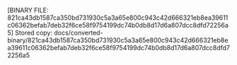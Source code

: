 [BINARY FILE: 821ca43db1587ca350bd731930c5a3a65e800c943c42d666321eb8ea39611c06362befab7deb32f6ce58f9754199dc74b0db8d17d6a807dcc8dfd72256a5]
Stored copy: docs/converted-binary/821ca43db1587ca350bd731930c5a3a65e800c943c42d666321eb8ea39611c06362befab7deb32f6ce58f9754199dc74b0db8d17d6a807dcc8dfd72256a5

